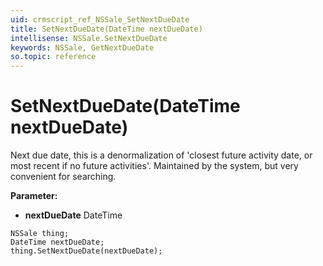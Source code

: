 ```yaml
---
uid: crmscript_ref_NSSale_SetNextDueDate
title: SetNextDueDate(DateTime nextDueDate)
intellisense: NSSale.SetNextDueDate
keywords: NSSale, GetNextDueDate
so.topic: reference
---
```


# SetNextDueDate(DateTime nextDueDate)

Next due date, this is a denormalization of 'closest future activity date, or most recent if no future activities'. Maintained by the system, but very convenient for searching.

**Parameter:** 
 - **nextDueDate** DateTime

```crmscript
NSSale thing;
DateTime nextDueDate;
thing.SetNextDueDate(nextDueDate);
```

